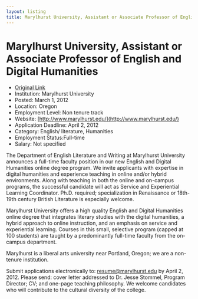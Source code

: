 ```yaml
---
layout: listing
title: Marylhurst University, Assistant or Associate Professor of English and Digital Humanities
---
```


# Marylhurst University, Assistant or Associate Professor of English and Digital Humanities

* [Original Link](http://chronicle.com/jobs/0000718482-01)
* Institution: Marylhurst University
* Posted: March 1, 2012
* Location: Oregon
* Employment Level: Non tenure track
* Website: [http://www.marylhurst.edu/](http://www.marylhurst.edu/)
* Application Deadline: April 2, 2012
* Category: English/ literature, Humanities
* Employment Status:Full-time
* Salary: Not specified

The Department of English Literature and Writing at Marylhurst University announces a full-time faculty position in our new English and Digital Humanities online degree program. We invite applicants with expertise in digital humanities and experience teaching in online and/or hybrid environments. Along with teaching in both the online and on-campus programs, the successful candidate will act as Service and Experiential Learning Coordinator. Ph.D. required; specialization in Renaissance or 18th-19th century British Literature is especially welcome.
 
Marylhurst University offers a high quality English and Digital Humanities online degree that integrates literary studies with the digital humanities, a hybrid approach to online instruction, and an emphasis on service and experiential learning. Courses in this small, selective program (capped at 100 students) are taught by a predominantly full-time faculty from the on-campus department.
 
Marylhurst is a liberal arts university near Portland, Oregon; we are a non-tenure institution.
 
Submit applications electronically to: resume@marylhurst.edu by April 2, 2012. Please send: cover letter addressed to Dr. Jesse Stommel, Program Director; CV; and one-page teaching philosophy. We welcome candidates who will contribute to the cultural diversity of the college.